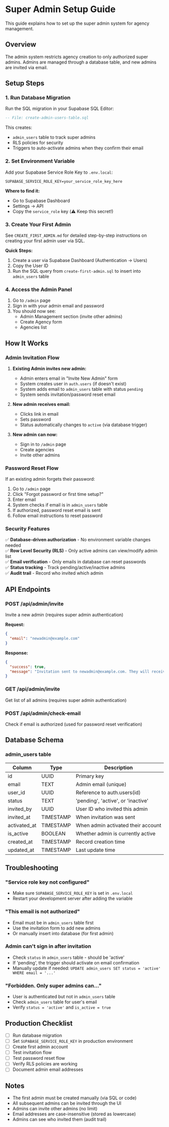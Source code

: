 # Super Admin Setup Guide

This guide explains how to set up the super admin system for agency management.

## Overview

The admin system restricts agency creation to only authorized super admins. Admins are managed through a database table, and new admins are invited via email.

## Setup Steps

### 1. Run Database Migration

Run the SQL migration in your Supabase SQL Editor:

```sql
-- File: create-admin-users-table.sql
```

This creates:
- `admin_users` table to track super admins
- RLS policies for security
- Triggers to auto-activate admins when they confirm their email

### 2. Set Environment Variable

Add your Supabase Service Role Key to `.env.local`:

```env
SUPABASE_SERVICE_ROLE_KEY=your_service_role_key_here
```

**Where to find it:**
- Go to Supabase Dashboard
- Settings → API
- Copy the `service_role` key (⚠️ Keep this secret!)

### 3. Create Your First Admin

See `CREATE_FIRST_ADMIN.md` for detailed step-by-step instructions on creating your first admin user via SQL.

**Quick Steps:**
1. Create a user via Supabase Dashboard (Authentication → Users)
2. Copy the User ID
3. Run the SQL query from `create-first-admin.sql` to insert into `admin_users` table

### 4. Access the Admin Panel

1. Go to `/admin` page
2. Sign in with your admin email and password
3. You should now see:
   - Admin Management section (invite other admins)
   - Create Agency form
   - Agencies list

## How It Works

### Admin Invitation Flow

1. **Existing Admin invites new admin:**
   - Admin enters email in "Invite New Admin" form
   - System creates user in `auth.users` (if doesn't exist)
   - System adds email to `admin_users` table with status `pending`
   - System sends invitation/password reset email

2. **New admin receives email:**
   - Clicks link in email
   - Sets password
   - Status automatically changes to `active` (via database trigger)

3. **New admin can now:**
   - Sign in to `/admin` page
   - Create agencies
   - Invite other admins

### Password Reset Flow

If an existing admin forgets their password:

1. Go to `/admin` page
2. Click "Forgot password or first time setup?"
3. Enter email
4. System checks if email is in `admin_users` table
5. If authorized, password reset email is sent
6. Follow email instructions to reset password

### Security Features

✅ **Database-driven authorization** - No environment variable changes needed  
✅ **Row Level Security (RLS)** - Only active admins can view/modify admin list  
✅ **Email verification** - Only emails in database can reset passwords  
✅ **Status tracking** - Track pending/active/inactive admins  
✅ **Audit trail** - Record who invited which admin  

## API Endpoints

### POST /api/admin/invite
Invite a new admin (requires super admin authentication)

**Request:**
```json
{
  "email": "newadmin@example.com"
}
```

**Response:**
```json
{
  "success": true,
  "message": "Invitation sent to newadmin@example.com. They will receive an email to set their password."
}
```

### GET /api/admin/invite
Get list of all admins (requires super admin authentication)

### POST /api/admin/check-email
Check if email is authorized (used for password reset verification)

## Database Schema

### admin_users table

| Column | Type | Description |
|--------|------|-------------|
| id | UUID | Primary key |
| email | TEXT | Admin email (unique) |
| user_id | UUID | Reference to auth.users(id) |
| status | TEXT | 'pending', 'active', or 'inactive' |
| invited_by | UUID | User ID who invited this admin |
| invited_at | TIMESTAMP | When invitation was sent |
| activated_at | TIMESTAMP | When admin activated their account |
| is_active | BOOLEAN | Whether admin is currently active |
| created_at | TIMESTAMP | Record creation time |
| updated_at | TIMESTAMP | Last update time |

## Troubleshooting

### "Service role key not configured"
- Make sure `SUPABASE_SERVICE_ROLE_KEY` is set in `.env.local`
- Restart your development server after adding the variable

### "This email is not authorized"
- Email must be in `admin_users` table first
- Use the invitation form to add new admins
- Or manually insert into database (for first admin)

### Admin can't sign in after invitation
- Check `status` in `admin_users` table - should be 'active'
- If 'pending', the trigger should activate on email confirmation
- Manually update if needed: `UPDATE admin_users SET status = 'active' WHERE email = '...'`

### "Forbidden. Only super admins can..."
- User is authenticated but not in `admin_users` table
- Check `admin_users` table for user's email
- Verify `status = 'active'` and `is_active = true`

## Production Checklist

- [ ] Run database migration
- [ ] Set `SUPABASE_SERVICE_ROLE_KEY` in production environment
- [ ] Create first admin account
- [ ] Test invitation flow
- [ ] Test password reset flow
- [ ] Verify RLS policies are working
- [ ] Document admin email addresses

## Notes

- The first admin must be created manually (via SQL or code)
- All subsequent admins can be invited through the UI
- Admins can invite other admins (no limit)
- Email addresses are case-insensitive (stored as lowercase)
- Admins can see who invited them (audit trail)

